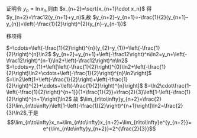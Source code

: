 证明令 $y_n=\ln x_n$,则由 $x_{n+2}=\sqrt{x_{n+1}\cdot x_n}$ 得 $y_{n+2}=\frac12(y_{n+1}+y_n)$,故
$y_{n+2}-y_{n+1}=-\frac{1}{2}(y_{n+1}-y_{n})=\left(-\frac{1}{2}\right)^{2}(y_{n}-y_{n-1})$

移项得

$=\cdots=\left(-\frac{1}{2}\right)^{n}(y_{2}-y_{1})=\left(-\frac{1}{2}\right)^{n}\ln2$
$y_{n+2}=y_{n+1}+\left(-\frac12\right)^n\ln2=y_n+\left(-\frac12\right)^{n-1}\ln2+\left(-\frac12\right)^n\ln2$
$=\cdots=y_{1}+\left[\left(-\frac{1}{2}\right)^{0}\ln2+\left(-\frac{1}{2}\right)\ln2+\cdots+\left(-\frac{1}{2}\right)^{n}\ln2\right]$
$=\ln2\left[1+\left(-\frac{1}{2}\right)+\left(-\frac{1}{2}\right)^{2}+\cdots+\left(-\frac{1}{2}\right)^{n}\right]$ $=\ln2\cdot\frac{1-\left(-\frac{1}{2}\right)^{n+1}}{1+\frac{1}{2}}=\frac{2}{3}\left[1-\left(-\frac{1}{2}\right)^{n+1}\right]\ln2$
故 $\lim_{n\to\infty}y_{n+2}=\frac{2}{3}\lim_{n\to\infty}\left[1-\left(-\frac{1}{2}\right)^{n+1}\right]\ln2=\frac{2}{3}\ln2$,于是
$$\lim_{n\to\infty}x_n=\lim_{n\to\infty}x_{n+2}=\lim_{n\to\infty}e^{y_{n+2}}=e^{\lim_{n\to\infty}y_{n+2}}=2^{\frac{2}{3}}$$